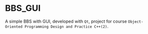 # BBS_GUI
A simple BBS with GUI, developed with `Qt`, project for course `Object-Oriented Programming Design and Practice C++(2)`.
